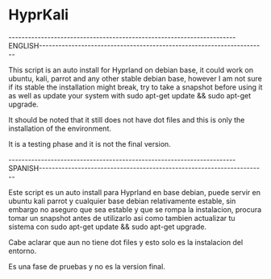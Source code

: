 # HyprKali

----------------------------------------------------------------------ENGLISH----------------------------------------------------------------------

This script is an auto install for Hyprland on debian base, it could work on ubuntu, kali, parrot and any other stable debian base, however I am not sure if its stable the installation might break, try to take a snapshot before using it as well as update your system with sudo apt-get update && sudo apt-get upgrade.

It should be noted that it still does not have dot files and this is only the installation of the environment.

It is a testing phase and it is not the final version.

----------------------------------------------------------------------SPANISH----------------------------------------------------------------------

Este script es un auto install para Hyprland en base debian, puede servir en ubuntu kali parrot y cualquier base debian relativamente estable, sin embargo no aseguro que sea estable y que se rompa la instalacion, procura tomar un snapshot antes de utilizarlo asi como tambien actualizar tu sistema con sudo apt-get update && sudo apt-get upgrade.

Cabe aclarar que aun no tiene dot files y esto solo es la instalacion del entorno.

Es una fase de pruebas y no es la version final.
